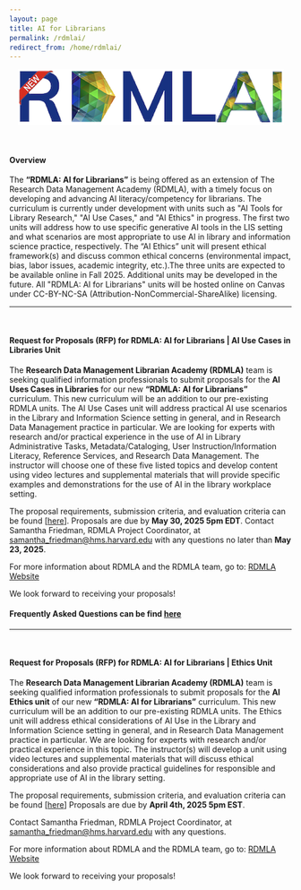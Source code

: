 ```yaml
---
layout: page
title: AI for Librarians
permalink: /rdmlai/
redirect_from: /home/rdmlai/
---
```



<p align="center"><img src="/images/icons_logos/rdmla_logo/rdmlainewadded.png" alt="RDMLAI Logo"></p> <br>

<h4><b>Overview</b></h4>

The **“RDMLA: AI for Librarians”** is being offered as an extension of The Research Data Management Academy (RDMLA), with a timely focus on developing and advancing AI literacy/competency for librarians. The curriculum is currently under development with units such as "AI Tools for Library Research," "AI Use Cases," and "AI Ethics" in progress. The first two units will address how to use specific generative AI tools in the LIS setting and what scenarios are most appropriate to use AI in library and information science practice, respectively. The “AI Ethics” unit will present ethical framework(s) and discuss common ethical concerns (environmental impact, bias, labor issues, academic integrity, etc.).The three units are expected to be available online in Fall 2025. Additional units may be developed in the future. All "RDMLA: AI for Librarians" units will be hosted online on Canvas under CC-BY-NC-SA (Attribution-NonCommercial-ShareAlike) licensing.
<br>
<hr>
<br> 
<h4><b>Request for Proposals (RFP) for RDMLA: AI for Librarians | AI Use Cases in Libraries Unit</b></h4>

The **Research Data Management Librarian Academy (RDMLA)** team is seeking qualified information professionals to submit proposals for the **AI Uses Cases in Libraries** for our new **“RDMLA: AI for Librarians”** curriculum. This new curriculum will be an addition to our pre-existing RDMLA units. The AI Use Cases unit will address practical AI use scenarios in the Library and Information Science setting in general, and in Research Data Management practice in particular. We are looking for experts with research and/or practical experience in the use of AI in Library Administrative Tasks, Metadata/Cataloging, User Instruction/Information Literacy, Reference Services, and Research Data Management. The instructor will choose one of these five listed topics and develop content using video lectures and supplemental materials that will provide specific examples and demonstrations for the use of AI in the library workplace setting.

The proposal requirements, submission criteria, and evaluation criteria can be found [[here](survey-documents/RFP_AIUseCases.pdf)]. Proposals are due by **May 30, 2025 5pm EDT**. Contact Samantha Friedman, RDMLA Project Coordinator, at samantha_friedman@hms.harvard.edu with any questions no later than **May 23, 2025**.

For more information about RDMLA and the RDMLA team, go to: [RDMLA Website](https://rdmla.github.io)
  
We look forward to receiving your proposals!
<h4><b>Frequently Asked Questions can be find <a href="https://drive.google.com/file/d/1PGMklCktH26AA3baiIUfhQsJ6qjs4saj/view?usp=sharing" target="_blank">here</a></b></h4> 

<hr>
<br> 
<h4><b>Request for Proposals (RFP) for RDMLA: AI for Librarians | Ethics Unit</b></h4>

The **Research Data Management Librarian Academy (RDMLA)** team is seeking qualified information professionals to submit proposals for the **AI Ethics unit** of our new **“RDMLA: AI for Librarians”** curriculum. This new curriculum will be an addition to our pre-existing RDMLA units. The Ethics unit will address ethical considerations of AI Use in the Library and Information Science setting in general, and in Research Data Management practice in particular. We are looking for experts with research and/or practical experience in this topic. The instructor(s) will develop a unit using video lectures and supplemental materials that will discuss ethical considerations and also provide practical guidelines for responsible and appropriate use of AI in the library setting.

The proposal requirements, submission criteria, and evaluation criteria can be found [[here](survey-documents/RFP_AIEthicsUnit.pdf)] Proposals are due by **April 4th, 2025 5pm EST**. 

Contact Samantha Friedman, RDMLA Project Coordinator, at samantha_friedman@hms.harvard.edu with any questions. 

For more information about RDMLA and the RDMLA team, go to: [RDMLA Website](https://rdmla.github.io)
  
We look forward to receiving your proposals!





